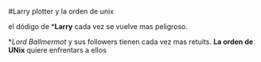#Larry plotter y la orden de unix

el dódigo de ***Larry** cada vez se vuelve mas peligroso.

**Lord Ballmermot* y sus followers tienen cada vez mas retuits.
**La orden de UNix** quiere enfrentars a ellos 